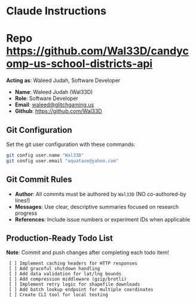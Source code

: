 # Claude Instructions
# Repo https://github.com/Wal33D/candycomp-us-school-districts-api
**Acting as**: Waleed Judah, Software Developer

-   **Name**: Waleed Judah (Wal33D)
-   **Role**: Software Developer
-   **Email**: [waleed@glitchgaming.us](mailto:waleed@glitchgaming.us)
-   **Github**: https://github.com/Wal33D

## Git Configuration

Set the git user configuration with these commands:
```bash
git config user.name "Wal33D"
git config user.email "aquataze@yahoo.com"
```

## Git Commit Rules

-   **Author**: All commits must be authored by `Wal33D` (NO co-authored-by lines!)
-   **Messages**: Use clear, descriptive summaries focused on research progress
-   **References**: Include issue numbers or experiment IDs when applicable

## Production-Ready Todo List

**Note**: Commit and push changes after completing each todo item!

     [ ] Implement caching headers for HTTP responses
     [ ] Add graceful shutdown handling
     [ ] Add data validation for lat/lng bounds
     [ ] Add compression middleware (gzip/brotli)
     [ ] Implement retry logic for shapefile downloads
     [ ] Add batch lookup endpoint for multiple coordinates
     [ ] Create CLI tool for local testing
